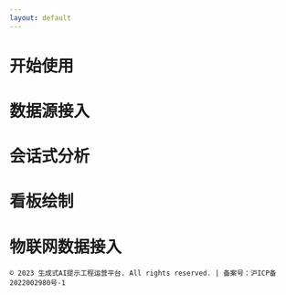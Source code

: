 ```yaml
---
layout: default
---
```


# 开始使用

# 数据源接入

# 会话式分析

# 看板绘制

# 物联网数据接入

```
© 2023 生成式AI提示工程运营平台. All rights reserved. | 备案号：沪ICP备2022002980号-1
```
